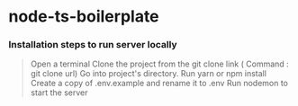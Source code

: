 # node-ts-boilerplate
### Installation steps to run server locally

> Open a terminal
> Clone the project from the git clone link ( Command : git clone url)
> Go into project's directory.
> Run yarn or npm install
> Create a copy of .env.example and rename it to .env
> Run nodemon to start the server
